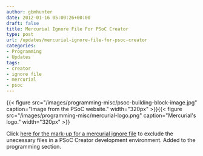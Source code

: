 ```yaml
---
author: gbmhunter
date: 2012-01-16 05:00:26+00:00
draft: false
title: Mercurial Ignore File For PSoC Creator
type: post
url: /updates/mercurial-ignore-file-for-psoc-creator
categories:
- Programming
- Updates
tags:
- creator
- ignore file
- mercurial
- psoc
---
```


{{< figure src="/images/programming-misc/psoc-building-block-image.jpg" caption="Image from the PSoC website."  width="320px" >}}{{< figure src="/images/programming-misc/mercurial-logo.png" caption="Mercurial's logo."  width="320px" >}}

Click [here for the mark-up for a mercurial ignore file](http://blog.mbedded.ninja/programming/microcontrollers/general/version-control-systems/mercurial-ignore-file-code-for-psoc-creator) to exclude the unecessary files in a PSoC Creator development environment. Added to the programming section.
